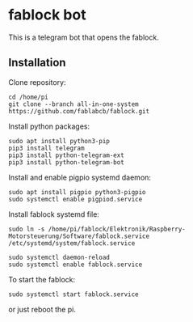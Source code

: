 # fablock bot

This is a telegram bot that opens the fablock.

## Installation

Clone repository:

```
cd /home/pi
git clone --branch all-in-one-system  https://github.com/fablabcb/fablock.git 
```

Install python packages:

```
sudo apt install python3-pip
pip3 install telegram
pip3 install python-telegram-ext
pip3 install python-telegram-bot
```

Install and enable pigpio systemd daemon:

```
sudo apt install pigpio python3-pigpio
sudo systemctl enable pigpiod.service
```

Install fablock systemd file:

```
sudo ln -s /home/pi/fablock/Elektronik/Raspberry-Motorsteuerung/Software/fablock.service /etc/systemd/system/fablock.service

sudo systemctl daemon-reload
sudo systemctl enable fablock.service
```

To start the fablock:
```
sudo systemctl start fablock.service
```

or just reboot the pi.